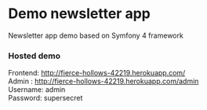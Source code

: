 # Demo newsletter app

Newsletter app demo based on Symfony 4 framework

### Hosted demo

Frontend: http://fierce-hollows-42219.herokuapp.com/  
Admin : http://fierce-hollows-42219.herokuapp.com/admin  
Username: admin  
Password: supersecret
